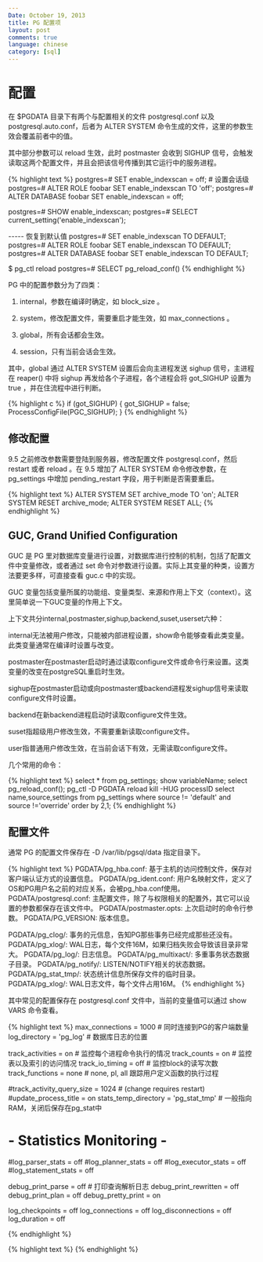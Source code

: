 ```yaml
---
Date: October 19, 2013
title: PG 配置项
layout: post
comments: true
language: chinese
category: [sql]
---
```



<!-- more -->







# 配置

在 $PGDATA 目录下有两个与配置相关的文件 postgresql.conf 以及 postgresql.auto.conf，后者为 ALTER SYSTEM 命令生成的文件，这里的参数生效会覆盖前者中的值。

其中部分参数可以 reload 生效，此时 postmaster 会收到 SIGHUP 信号，会触发读取这两个配置文件，并且会把该信号传播到其它运行中的服务进程。

{% highlight text %}
postgres=# SET enable_indexscan = off;  # 设置会话级
postgres=# ALTER ROLE foobar SET enable_indexscan TO 'off';
postgres=# ALTER DATABASE foobar SET enable_indexscan = off;



postgres=# SHOW enable_indexscan;
postgres=# SELECT current_setting('enable_indexscan');



----- 恢复到默认值
postgres=# SET enable_indexscan TO DEFAULT;
postgres=# ALTER ROLE foobar SET enable_indexscan TO DEFAULT;
postgres=# ALTER DATABASE foobar SET enable_indexscan TO DEFAULT;



$ pg_ctl reload
postgres=# SELECT pg_reload_conf()
{% endhighlight %}


PG 中的配置参数分为了四类：

1. internal，参数在编译时确定，如 block_size 。

2. system，修改配置文件，需要重启才能生效，如 max_connections 。

3. global，所有会话都会生效。

4. session，只有当前会话会生效。

其中，global 通过 ALTER SYSTEM 设置后会向主进程发送 sighup 信号，主进程在 reaper() 中将  sighup 再发给各个子进程，各个进程会将 got_SIGHUP 设置为 true ，并在住流程中进行判断。

{% highlight c %}
if (got_SIGHUP)
{
    got_SIGHUP = false;
    ProcessConfigFile(PGC_SIGHUP);
}
{% endhighlight %}


## 修改配置

9.5 之前修改参数需要登陆到服务器，修改配置文件 postgresql.conf，然后 restart 或者 reload 。在 9.5 增加了 ALTER SYSTEM 命令修改参数，在 pg_settings 中增加 pending_restart 字段，用于判断是否需要重启。

{% highlight text %}
ALTER SYSTEM SET archive_mode TO 'on';
ALTER SYSTEM RESET archive_mode;
ALTER SYSTEM RESET ALL;
{% endhighlight %}


## GUC, Grand Unified Configuration

GUC 是 PG 里对数据库变量进行设置，对数据库进行控制的机制，包括了配置文件中变量修改，或者通过 set 命令对参数进行设置。实际上其变量的种类，设置方法要更多样，可直接查看 guc.c 中的实现。

GUC 变量包括变量所属的功能组、变量类型、来源和作用上下文（context）。这里简单说一下GUC变量的作用上下文。



上下文共分internal,postmaster,sighup,backend,suset,userset六种：

internal无法被用户修改，只能被内部进程设置，show命令能够查看此类变量。此类变量通常在编译时设置与改变。

postmaster在postmaster启动时通过读取configure文件或命令行来设置。这类变量的改变在postgreSQL重启时生效。

sighup在postmaster启动或向postmaster或backend进程发sighup信号来读取configure文件时设置。

backend在新backend进程启动时读取configure文件生效。

suset指超级用户修改生效，不需要重新读取configure文件。

user指普通用户修改生效，在当前会话下有效，无需读取configure文件。



几个常用的命令：

{% highlight text %}
select * from pg_settings;
show variableName;
select pg_reload_conf();
pg_ctl -D PGDATA reload
kill -HUG processID
select name,source,settings from pg_settings where source != 'default' and source !='override' order by 2,1;
{% endhighlight %}

## 配置文件

通常 PG 的配置文件保存在 -D /var/lib/pgsql/data 指定目录下。

{% highlight text %}
PGDATA/pg_hba.conf:
    基于主机的访问控制文件，保存对客户端认证方式的设置信息。
PGDATA/pg_ident.conf:
    用户名映射文件，定义了OS和PG用户名之前的对应关系，会被pg_hba.conf使用。
PGDATA/postgresql.conf:
    主配置文件，除了与权限相关的配置外，其它可以设置的参数都保存在该文件中。
PGDATA/postmaster.opts:
    上次启动时的命令行参数。
PGDATA/PG_VERSION:
    版本信息。

PGDATA/pg_clog/:
    事务的元信息，告知PG那些事务已经完成那些还没有。
PGDATA/pg_xlog/:
    WAL日志，每个文件16M，如果归档失败会导致该目录非常大。
PGDATA/pg_log/:
    日志信息。
PGDATA/pg_multixact/:
    多重事务状态数据子目录。
PGDATA/pg_notify/:
    LISTEN/NOTIFY相关的状态数据。
PGDATA/pg_stat_tmp/:
    状态统计信息所保存文件的临时目录。
PGDATA/pg_xlog/:
    WAL日志文件，每个文件占用16M。
{% endhighlight %}

其中常见的配置保存在 postgresql.conf 文件中，当前的变量值可以通过 show VARS 命令查看。

{% highlight text %}
max_connections = 1000                     # 同时连接到PG的客户端数量
log_directory = 'pg_log'                # 数据库日志的位置



track_activities = on                   # 监控每个进程命令执行的情况
track_counts = on                       # 监控表以及索引的访问情况
track_io_timing = off                   # 监控block的读写次数
track_functions = none                  # none, pl, all 跟踪用户定义函数的执行过程

#track_activity_query_size = 1024       # (change requires restart)
#update_process_title = on
stats_temp_directory = 'pg_stat_tmp'    # 一般指向RAM，关闭后保存在pg_stat中


# - Statistics Monitoring -

#log_parser_stats = off
#log_planner_stats = off
#log_executor_stats = off
#log_statement_stats = off











debug_print_parse = off                     # 打印查询解析日志
debug_print_rewritten = off
debug_print_plan = off
debug_pretty_print = on


log_checkpoints = off
log_connections = off
log_disconnections = off
log_duration = off






{% endhighlight %}




{% highlight text %}
{% endhighlight %}

